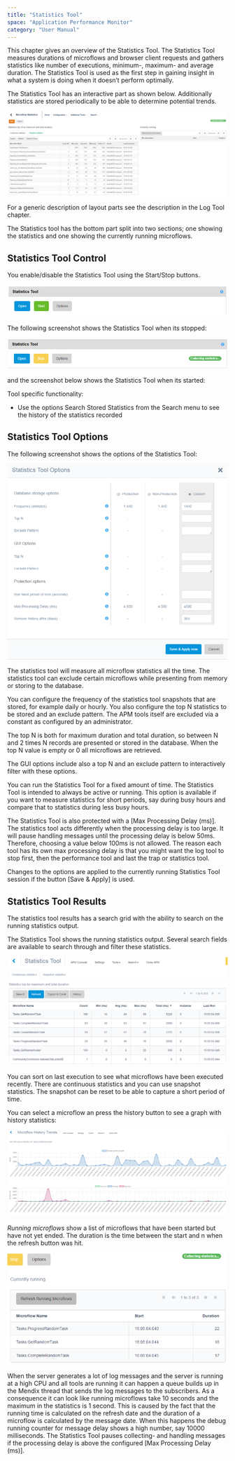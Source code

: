 ```yaml
---
title: "Statistics Tool"
space: "Application Performance Monitor"
category: "User Manual"
---
```

This chapter gives an overview of the Statistics Tool. The Statistics Tool measures durations of microflows and browser client requests and gathers statistics like number of executions, minimum-, maximum- and average duration. The Statistics Tool is used as the first step in gaining insight in what a system is doing when it doesn’t perform optimally.

The Statistics Tool has an interactive part as shown below. Additionally statistics are stored periodically to be able to determine potential trends.

 ![](attachments/Statistics_Tool/Overview.png)

For a generic description of layout parts see the description in the Log Tool chapter.

The Statistics tool has the bottom part split into two sections; one showing the statistics and one showing the currently running microflows.

## Statistics Tool Control

You enable/disable the Statistics Tool using the Start/Stop buttons.

![](attachments/Statistics_Tool/Control_NotRunning.png)

The following screenshot shows the Statistics Tool when its stopped:

 ![](attachments/Statistics_Tool/Control_Running.png)

 and the screenshot below shows the Statistics Tool when its started:

Tool specific functionality:

*   Use the options Search Stored Statistics from the Search menu to see the history of the statistics recorded

## Statistics Tool Options

The following screenshot shows the options of the Statistics Tool:

 ![](attachments/Statistics_Tool/Options.png)

The statistics tool will measure all microflow statistics all the time. The statistics tool can exclude certain microflows while presenting from memory or storing to the database.

You can configure the frequency of the statistics tool snapshots that are stored, for example daily or hourly. You also configure the top N statistics to be stored and an exclude pattern. The APM tools itself are excluded via a constant as configured by an administrator.

The top N is both for maximum duration and total duration, so between N and 2 times N records are presented or stored in the database. When the top N value is empty or 0 all microflows are retrieved.

The GUI options include also a top N and an exclude pattern to interactively filter with these options.

You can run the Statistics Tool for a fixed amount of time. The Statistics Tool is intended to always be active or running. This option is available if you want to measure statistics for short periods, say during busy hours and compare that to statistics during less busy hours.

The Statistics Tool is also protected with a [Max Processing Delay (ms)]. The statistics tool acts differently when the processing delay is too large. It will pause handling messages until the processing delay is below 50ms. Therefore, choosing a value below 100ms is not allowed. The reason each tool has its own max processing delay is that you might want the log tool to stop first, then the performance tool and last the trap or statistics tool.

Changes to the options are applied to the currently running Statistics Tool session if the button [Save & Apply] is used.

## Statistics Tool Results

The statistics tool results has a search grid with the ability to search on the running statistics output.

The Statistics Tool shows the running statistics output. Several search fields are available to search through and filter these statistics.

 ![](attachments/Statistics_Tool/Statistics.png)

You can sort on last execution to see what microflows have been executed recently. There are continuous statistics and you can use snapshot statistics. The snapshot can be reset to be able to capture a short period of time.

You can select a microflow an press the history button to see a graph with history statistics:

![](attachments/Statistics_Tool/Trend.png)

_Running microflows_ show a list of microflows that have been started but have not yet ended. The duration is the time between the start and n when the refresh button was hit.

![](attachments/Statistics_Tool/Now_Running.png)

When the server generates a lot of log messages and the server is running at a high CPU and all tools are running it can happen a queue builds up in the Mendix thread that sends the log messages to the subscribers. As a consequence it can look like running microflows take 10 seconds and the maximum in the statistics is 1 second. This is caused by the fact that the running time is calculated on the refresh date and the duration of a microflow is calculated by the message date. When this happens the debug running counter for message delay shows a high number, say 10000 milliseconds. The Statistics Tool pauses collecting- and handling messages if the processing delay is above the configured [Max Processing Delay (ms)].
